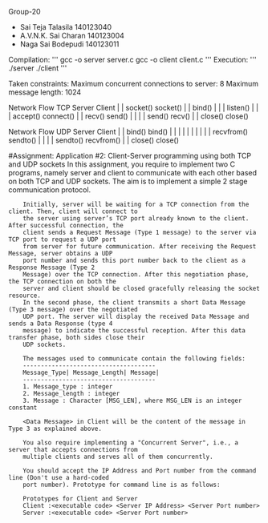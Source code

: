 Group-20
* Sai Teja Talasila                 140123040
* A.V.N.K. Sai Charan           140123004
* Naga Sai Bodepudi           140123011

Compilation:    '''
        gcc -o server server.c
        gcc -o client client.c          '''
Execution:      '''
        ./server <Server Port number>
        ./client <Server IP Address> <Server Port number>       '''

Taken constraints:
        Maximum concurrent connections to server: 8
        Maximum message length: 1024

Network Flow TCP
        Server                  Client
          |                       |
        socket()                socket()
          |                       |
        bind()                    |
          |                       |
        listen()                  |
          |                       |
        accept()                connect()
          |                       |
        recv()                  send()
         |  |                   |   |
        send()                  recv()
           |                       |
        close()                 close()

Network Flow UDP
        Server                  Client
          |                       |
        bind()                  bind()
          |                       |
          |                       |
          |                       |
          |                       |
          |                       |
        recvfrom()             sendto()
         |  |                   |   |
        sendto()               recvfrom()
           |                      |
        close()                 close()

#Assignment:
        Application #2: Client-Server programming using both TCP and UDP sockets
                In this assignment, you require to implement two C programs, namely server and client to
        communicate with each other based on both TCP and UDP sockets. The aim is to implement a
        simple 2 stage communication protocol.

        Initially, server will be waiting for a TCP connection from the client. Then, client will connect to
        the server using server’s TCP port already known to the client. After successful connection, the
        client sends a Request Message (Type 1 message) to the server via TCP port to request a UDP port
        from server for future communication. After receiving the Request Message, server obtains a UDP
        port number and sends this port number back to the client as a Response Message (Type 2
        Message) over the TCP connection. After this negotiation phase, the TCP connection on both the
        server and client should be closed gracefully releasing the socket resource.
        In the second phase, the client transmits a short Data Message (Type 3 message) over the negotiated
        UDP port. The server will display the received Data Message and sends a Data Response (type 4
        message) to indicate the successful reception. After this data transfer phase, both sides close their
        UDP sockets.

        The messages used to communicate contain the following fields:
        -------------------------------------
        Message_Type| Message_Length| Message|
        -------------------------------------
        1. Message_type : integer
        2. Message_length : integer
        3. Message : Character [MSG_LEN], where MSG_LEN is an integer constant

        <Data Message> in Client will be the content of the message in Type 3 as explained above.

        You also require implementing a "Concurrent Server", i.e., a server that accepts connections from
        multiple clients and serves all of them concurrently.

        You should accept the IP Address and Port number from the command line (Don't use a hard-coded
        port number). Prototype for command line is as follows:

        Prototypes for Client and Server
        Client :<executable code> <Server IP Address> <Server Port number>
        Server :<executable code> <Server Port number>

